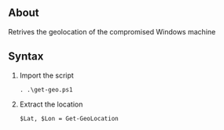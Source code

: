 ## About 
Retrives the geolocation of the compromised Windows machine

## Syntax
1) Import the script
   
   `. .\get-geo.ps1`

3) Extract the location
   
   `$Lat, $Lon = Get-GeoLocation`
